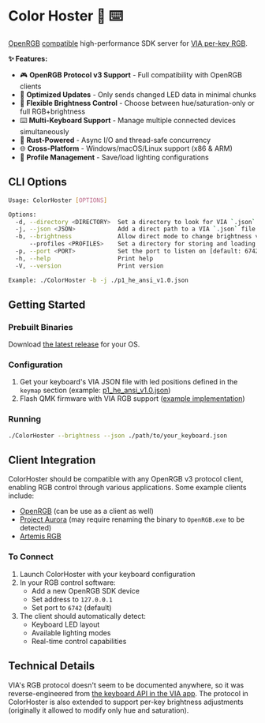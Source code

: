 # Color Hoster 🌈 ⌨️

[OpenRGB](https://openrgb.org/) [compatible](https://gitlab.com/OpenRGBDevelopers/OpenRGB-Wiki/-/blob/stable/Developer-Documentation/OpenRGB-SDK-Documentation.md) high-performance SDK server for [VIA per-key RGB](https://github.com/the-via/app/blob/80dd7453a2f0a53233cd2c5bcc526847feb17e0e/src/utils/keyboard-api.ts#L372-L384).

**✨ Features:**

- 🎮 **OpenRGB Protocol v3 Support** - Full compatibility with OpenRGB clients
- 🔋 **Optimized Updates** - Only sends changed LED data in minimal chunks
- 🎨 **Flexible Brightness Control** - Choose between hue/saturation-only or full RGB+brightness
- ⌨️ **Multi-Keyboard Support** - Manage multiple connected devices simultaneously
- 🦀 **Rust-Powered** - Async I/O and thread-safe concurrency
- 🌐 **Cross-Platform** - Windows/macOS/Linux support (x86 & ARM)
- 💾 **Profile Management** - Save/load lighting configurations

## CLI Options

```bash
Usage: ColorHoster [OPTIONS]

Options:
  -d, --directory <DIRECTORY>  Set a directory to look for VIA `.json` definitions for keyboards [default: ./]
  -j, --json <JSON>            Add a direct path to a VIA `.json` file (can be multiple)
  -b, --brightness             Allow direct mode to change brightness values
      --profiles <PROFILES>    Set a directory for storing and loading profiles [default: ./profiles]
  -p, --port <PORT>            Set the port to listen on [default: 6742]
  -h, --help                   Print help
  -V, --version                Print version

Example: ./ColorHoster -b -j ./p1_he_ansi_v1.0.json
```

## Getting Started

### Prebuilt Binaries
Download [the latest release](https://github.com/Azarattum/ColorHoster/releases) for your OS.

### Configuration
1. Get your keyboard's VIA JSON file with led positions defined in the `keymap` section (example: [p1_he_ansi_v1.0.json](https://github.com/Azarattum/QMK/blob/hall_effect_custom/keyboards/lemokey/p1_he/via_json/p1_he_ansi_v1.0.json))
2. Flash QMK firmware with VIA RGB support ([example implementation](https://github.com/Azarattum/QMK/commit/b80ff1fdd85fe8d2eb7c604f02568b8adf5f949f))

### Running
```bash
./ColorHoster --brightness --json ./path/to/your_keyboard.json
```

## Client Integration

ColorHoster should be compatible with any OpenRGB v3 protocol client, enabling RGB control through various applications. Some example clients include:

- [OpenRGB](https://openrgb.org/) (can be use as a client as well)
- [Project Aurora](https://www.project-aurora.com/) (may require renaming the binary to `OpenRGB.exe` to be detected)
- [Artemis RGB](https://artemis-rgb.com/)

### To Connect
1. Launch ColorHoster with your keyboard configuration
2. In your RGB control software:
   - Add a new OpenRGB SDK device
   - Set address to `127.0.0.1`
   - Set port to `6742` (default)
3. The client should automatically detect:
   - Keyboard LED layout
   - Available lighting modes
   - Real-time control capabilities

## Technical Details

VIA's RGB protocol doesn't seem to be documented anywhere, so it was reverse-engineered from  [the keyboard API in the VIA app](https://github.com/the-via/app/blob/80dd7453a2f0a53233cd2c5bcc526847feb17e0e/src/utils/keyboard-api.ts#L372-L384). The protocol in ColorHoster is also extended to support per-key brightness adjustments (originally it allowed to modify only hue and saturation).
